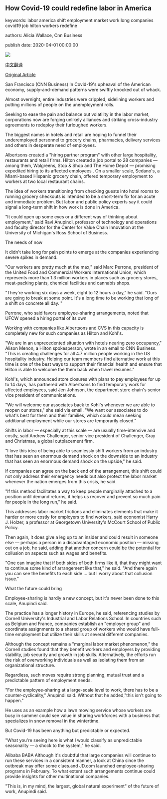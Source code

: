 ## How Covid-19 could redefine labor in America

keywords: labor america shift employment market work long companies covid19 job hilton workers redefine

authors: Alicia Wallace, Cnn Business

publish date: 2020-04-01 00:00:00

![](https://cdn.cnn.com/cnnnext/dam/assets/200401192623-01-coronavirus-labor-cross-industry-hiring-employee-sharing-super-tease.jpg)

[中文翻译](How%20Covid-19%20could%20redefine%20labor%20in%20America_zh.md)

[Original Article](https://edition.cnn.com/2020/04/01/business/coronavirus-labor-cross-industry-hiring-employee-sharing/index.html)

San Francisco (CNN Business) In Covid-19's upheaval of the American economy, supply-and-demand patterns were swiftly knocked out of whack.

Almost overnight, entire industries were crippled, sidelining workers and putting millions of people on the unemployment rolls.

Seeking to ease the pain and balance out volatility in the labor market, corporations now are forging unlikely alliances and striking cross-industry agreements to redeploy their furloughed workers.

The biggest names in hotels and retail are hoping to funnel their underemployed personnel to grocery chains, pharmacies, delivery services and others in desperate need of employees.

Albertsons created a "hiring partner program" with other large hospitality, restaurants and retail firms. Hilton created a job portal to 28 companies — among them, Walgreens, Stop & Shop and The Home Depot — promising expedited hiring to its affected employees . On a smaller scale, Sedano's, a Miami-based Hispanic grocery chain, offered temporary employment to workers at two local restaurant chains.

The idea of workers transitioning from checking guests into hotel rooms to running grocery checkouts is intended to be a short-term fix for an acute and immediate problem. But labor and public policy experts say it could signal a long-term shift in how work is done in America.

"It could open up some eyes or a different way of thinking about employment," said Ravi Anupindi, professor of technology and operations and faculty director for the Center for Value Chain Innovation at the University of Michigan's Ross School of Business.

The needs of now

It didn't take long for pain points to emerge at the companies experiencing severe spikes in demand.

"Our workers are pretty much at the max," said Marc Perrone, president of the United Food and Commercial Workers International Union, which represents more than 1.3 million workers in places such as grocery stores, meat-packing plants, chemical facilities and cannabis shops.

"They're working six days a week, eight to 12 hours a day," he said. "Ours are going to break at some point. It's a long time to be working that long of a shift on concrete all day. "

Perrone, who said favors employee-sharing arrangements, noted that UFCW opened a hiring portal of its own

Working with companies like Albertsons and CVS in this capacity is completely new for such companies as Hilton and Kohl's.

"We are in an unprecedented situation with hotels nearing zero occupancy," Alison Menon, a Hilton spokesperson, wrote in an email to CNN Business. "This is creating challenges for all 4.7 million people working in the US hospitality industry. Helping our team members find alternative work at this time is one of the best ways to support their financial health and ensure that Hilton is able to welcome the them back when travel resumes."

Kohl's, which announced store closures with plans to pay employees for up to 14 days, has partnered with Albertsons to find temporary work for affected employees, said Jen Johnson, the department store chain's senior vice president of communications.

"We will welcome our associates back to Kohl's whenever we are able to reopen our stores," she said via email. "We want our associates to do what's best for them and their families, which could mean seeking additional employment while our stores are temporarily closed."

Shifts in labor — especially at this scale — are usually time-intensive and costly, said Andrew Challenger, senior vice president of Challenger, Gray and Christmas, a global outplacement firm.

"I love this idea of being able to seamlessly shift workers from an industry that has seen an enormous demand shock on the downside to an industry that has seen an enormous demand shock on the upside," he said.

If companies can agree on the back end of the arrangement, this shift could not only address their emergency needs but also protect the labor market whenever the nation emerges from this crisis, he said.

"If this method facilitates a way to keep people marginally attached to a position until demand returns, it helps us recover and prevent so much pain for people in the long run," he said.

This addresses labor market frictions and eliminates elements that make it harder or more costly for employers to find workers, said economist Harry J. Holzer, a professor at Georgetown University's McCourt School of Public Policy.

Then again, it does give a leg up to an insider and could result in someone else — perhaps a person in a disadvantaged economic position — missing out on a job, he said, adding that another concern could be the potential for collusion on aspects such as wages and benefits.

"One can imagine that if both sides of both firms like it, that they might want to continue some kind of arrangement like that," he said. "And there again you can see the benefits to each side ... but I worry about that collusion issue."

What the future could bring

Employee-sharing is hardly a new concept, but it's never been done to this scale, Anupindi said.

The practice has a longer history in Europe, he said, referencing studies by Cornell University's Industrial and Labor Relations School. In countries such as Belgium and France, companies establish an "employer group" and coordinate assignments to a shared group of workers who would have full-time employment but utilize their skills at several different companies.

Although the concept remains a "marginal labor market phenomenon," the Cornell studies found that they benefit workers and employers by providing stability, job security and growth in job skills. Alternatively, the efforts run the risk of overworking individuals as well as isolating them from an organizational structure.

Regardless, such moves require strong planning, mutual trust and a predictable pattern of employment needs.

"For the employee-sharing at a large-scale level to work, there has to be a counter-cyclicality," Anupindi said. Without that he added,"this isn't going to happen."

He uses as an example how a lawn mowing service whose workers are busy in summer could see value in sharing workforces with a business that specializes in snow removal in the wintertime.

But Covid-19 has been anything but predictable or expected.

"What you're seeing here is what I would classify as unpredictable seasonality — a shock to the system," he said.

Alibaba BABA Although it's doubtful that large companies will continue to run these services in a consistent manner, a look at China since the outbreak may offer some clues.and JD.com launched employee-sharing programs in February. To what extent such arrangements continue could provide insights for other multinational companies.

"This is, in my mind, the largest, global natural experiment" of the future of work, Anupindi said.